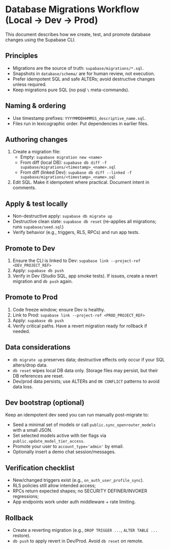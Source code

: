 # Database Migrations Workflow (Local → Dev → Prod)

This document describes how we create, test, and promote database changes using the Supabase CLI.

## Principles

- Migrations are the source of truth: `supabase/migrations/*.sql`.
- Snapshots in `database/schema/` are for human review, not execution.
- Prefer idempotent SQL and safe ALTERs; avoid destructive changes unless required.
- Keep migrations pure SQL (no psql `\` meta-commands).

## Naming & ordering

- Use timestamp prefixes: `YYYYMMDDHHMMSS_descriptive_name.sql`.
- Files run in lexicographic order. Put dependencies in earlier files.

## Authoring changes

1. Create a migration file:
   - Empty: `supabase migration new <name>`
   - From diff (local DB): `supabase db diff -f supabase/migrations/<timestamp>_<name>.sql`
   - From diff (linked Dev): `supabase db diff --linked -f supabase/migrations/<timestamp>_<name>.sql`
2. Edit SQL. Make it idempotent where practical. Document intent in comments.

## Apply & test locally

- Non-destructive apply: `supabase db migrate up`
- Destructive clean slate: `supabase db reset` (re-applies all migrations; runs `supabase/seed.sql`)
- Verify behavior (e.g., triggers, RLS, RPCs) and run app tests.

## Promote to Dev

1. Ensure the CLI is linked to Dev: `supabase link --project-ref <DEV_PROJECT_REF>`
2. Apply: `supabase db push`
3. Verify in Dev (Studio SQL, app smoke tests). If issues, create a revert migration and `db push` again.

## Promote to Prod

1. Code freeze window; ensure Dev is healthy.
2. Link to Prod: `supabase link --project-ref <PROD_PROJECT_REF>`
3. Apply: `supabase db push`
4. Verify critical paths. Have a revert migration ready for rollback if needed.

## Data considerations

- `db migrate up` preserves data; destructive effects only occur if your SQL alters/drop data.
- `db reset` wipes local DB data only. Storage files may persist, but their DB references are reset.
- Dev/prod data persists; use ALTERs and `ON CONFLICT` patterns to avoid data loss.

## Dev bootstrap (optional)

Keep an idempotent dev seed you can run manually post-migrate to:

- Seed a minimal set of models or call `public.sync_openrouter_models` with a small JSON.
- Set selected models active with tier flags via `public.update_model_tier_access`.
- Promote your user to `account_type='admin'` by email.
- Optionally insert a demo chat session/messages.

## Verification checklist

- New/changed triggers exist (e.g., `on_auth_user_profile_sync`).
- RLS policies still allow intended access;
- RPCs return expected shapes; no SECURITY DEFINER/INVOKER regressions;
- App endpoints work under auth middleware + rate limiting.

## Rollback

- Create a reverting migration (e.g., `DROP TRIGGER ...`, `ALTER TABLE ...` restore).
- `db push` to apply revert in Dev/Prod. Avoid `db reset` on remote.

